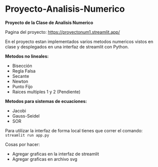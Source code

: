 # Proyecto-Analisis-Numerico

**Proyecto de la Clase de Analisis Numerico**

Pagina del proyecto: https://proyectonum1.streamlit.app/

En el proyecto estan implementados varios metodos numericos vistos en clase y desplegados en una interfaz de streamlit con Python.

**Metodos no lineales:**
- Bisección
- Regla Falsa
- Secante
- Newton
- Punto Fijo
- Raices multiples 1 y 2 (Pendiente)

**Metodos para sistemas de ecuaciones:**
- Jacobi
- Gauss-Seidel
- SOR

Para utilizar la interfaz de forma local tienes que correr el comando: ```streamlit run app.py```

Cosas por hacer:
- Agregar graficas en la interfaz de streamlit
- Agregar graficas en archivo svg
